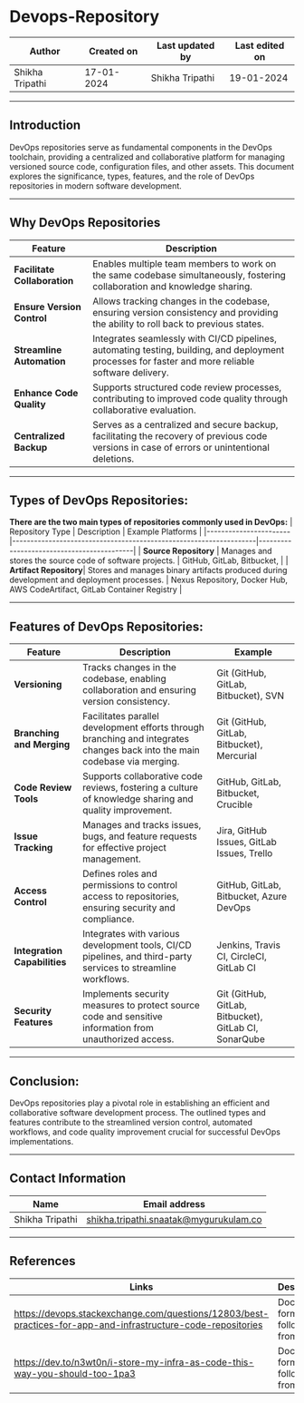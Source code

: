 # Devops-Repository


| Author	| Created on | Last updated by |	Last edited on |
|---------|------------|-----------------|-----------------|
| Shikha Tripathi | 17-01-2024 | Shikha Tripathi | 19-01-2024 |


 -----------------------------------------------------------------------------------------------------------------------------------------------


## Introduction
   DevOps repositories serve as fundamental components in the DevOps toolchain, providing a centralized and collaborative platform for managing 
   versioned source code, configuration files, and other assets. This document explores the significance, types, features, and the role of DevOps 
   repositories in modern software development.
   

------------------------------------------------------------------------------------------------------------------------------------------------



##  Why DevOps Repositories
| Feature   | Description  |                                                                                                              
|---------------------------|------------------------------------------------------------------------------------------------------------------|
| **Facilitate Collaboration** | Enables multiple team members to work on the same codebase simultaneously, fostering collaboration and knowledge sharing. |
| **Ensure Version Control**   | Allows tracking changes in the codebase, ensuring version consistency and providing the ability to roll back to previous states. |
| **Streamline Automation**    | Integrates seamlessly with CI/CD pipelines, automating testing, building, and deployment processes for faster and more reliable software delivery. |
| **Enhance Code Quality**     | Supports structured code review processes, contributing to improved code quality through collaborative evaluation.        |
| **Centralized Backup**       | Serves as a centralized and secure backup, facilitating the recovery of previous code versions in case of errors or unintentional deletions. |


------------------------------------------------------------------------------------------------------------------------------------------------





## Types of DevOps Repositories:
   **There are the two main types of repositories commonly used in DevOps:**
| Repository Type       | Description                                                       | Example Platforms                         |
|-----------------------|-------------------------------------------------------------------|-------------------------------------------|
| **Source Repository** | Manages and stores the source code of software projects.           | GitHub, GitLab, Bitbucket,  |
| **Artifact Repository**| Stores and manages binary artifacts produced during development and deployment processes. | Nexus Repository, Docker Hub, AWS CodeArtifact, GitLab Container Registry |


------------------------------------------------------------------------------------------------------------------------------------------------






## Features of DevOps Repositories:
   | Feature        | Description | Example|
|------------------------|------------------------------------------------------------------------------------------------------|--------------|
| **Versioning**         | Tracks changes in the codebase, enabling collaboration and ensuring version consistency.             | Git (GitHub, GitLab, Bitbucket), SVN         |
| **Branching and Merging** | Facilitates parallel development efforts through branching and integrates changes back into the main codebase via merging. | Git (GitHub, GitLab, Bitbucket), Mercurial   |
| **Code Review Tools**  | Supports collaborative code reviews, fostering a culture of knowledge sharing and quality improvement.| GitHub, GitLab, Bitbucket, Crucible          |
| **Issue Tracking**     | Manages and tracks issues, bugs, and feature requests for effective project management.               | Jira, GitHub Issues, GitLab Issues, Trello  |
| **Access Control**     | Defines roles and permissions to control access to repositories, ensuring security and compliance.   | GitHub, GitLab, Bitbucket, Azure DevOps       |
| **Integration Capabilities** | Integrates with various development tools, CI/CD pipelines, and third-party services to streamline workflows. | Jenkins, Travis CI, CircleCI, GitLab CI   |
| **Security Features**  | Implements security measures to protect source code and sensitive information from unauthorized access. | Git (GitHub, GitLab, Bitbucket), GitLab CI, SonarQube |



------------------------------------------------------------------------------------------------------------------------------------------------





## Conclusion:
   
DevOps repositories play a pivotal role in establishing an efficient and collaborative software development process.
The outlined types and features contribute to the streamlined version control, automated workflows, 
and code quality improvement crucial for successful DevOps implementations.


------------------------------------------------------------------------------------------------------------------------------------------------


## Contact Information

   | Name	 | Email address |
   |-------|---------------|
   | Shikha Tripathi | shikha.tripathi.snaatak@mygurukulam.co |
   
  
------------------------------------------------------------------------------------------------------------------------------------------------

## References
| Links	| Descriptions |
|-------|--------------|
| https://devops.stackexchange.com/questions/12803/best-practices-for-app-and-infrastructure-code-repositories | Document format followed from this link |
| https://dev.to/n3wt0n/i-store-my-infra-as-code-this-way-you-should-too-1pa3 | Document format followed from this link |
